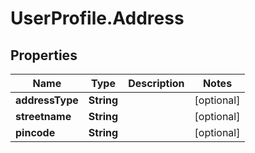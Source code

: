 # UserProfile.Address

## Properties
Name | Type | Description | Notes
------------ | ------------- | ------------- | -------------
**addressType** | **String** |  | [optional] 
**streetname** | **String** |  | [optional] 
**pincode** | **String** |  | [optional] 


